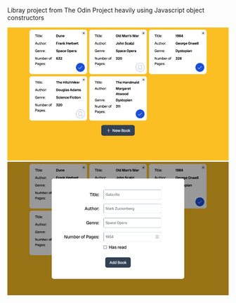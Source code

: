 Libray project from The Odin Project heavily using Javascript object constructors

![](./images/Screen%20Shot%202024-08-19%20at%2010.06.45.png)
![](./images/Screen%20Shot%202024-08-19%20at%2010.06.55.png)
